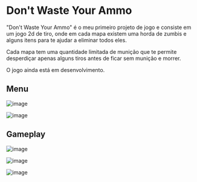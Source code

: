 # Don't Waste Your Ammo

"Don't Waste Your Ammo" é o meu primeiro projeto de jogo e consiste em um jogo 2d de tiro, onde em cada mapa existem uma horda de zumbis e alguns itens para te ajudar a eliminar todos eles.

Cada mapa tem uma quantidade limitada de munição que te permite desperdiçar apenas alguns tiros antes de ficar sem munição e morrer.

O jogo ainda está em desenvolvimento.


## Menu

![image](https://user-images.githubusercontent.com/62031286/137403311-b8a19ef3-1cdf-4065-98df-3f7ab4c906f3.png)

![image](https://user-images.githubusercontent.com/62031286/137403405-c4649646-3bcf-466c-9126-8927d6895483.png)

## Gameplay

![image](https://user-images.githubusercontent.com/62031286/137403504-a02eecfe-9ecf-4a2a-9f5f-ce5417d24813.png)

![image](https://user-images.githubusercontent.com/62031286/137403603-385d1360-3cd4-492e-a54c-65b7a4a8b89d.png)

![image](https://user-images.githubusercontent.com/62031286/137403789-45512b27-41c6-4345-a423-49b580c45511.png)
